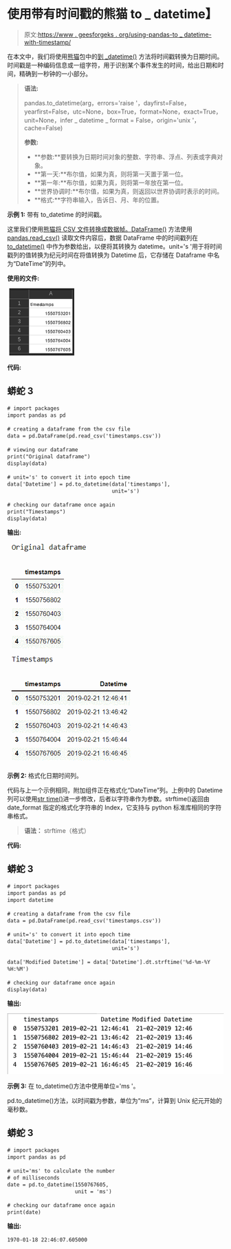 # 使用带有时间戳的熊猫 to _ datetime】

> 原文:[https://www . geesforgeks . org/using-pandas-to _ datetime-with-timestamp/](https://www.geeksforgeeks.org/using-pandas-to_datetime-with-timestamps/)

在本文中，我们将使用[熊猫](https://www.geeksforgeeks.org/python-pandas-dataframe/)包中的[到 _datetime()](https://www.geeksforgeeks.org/python-pandas-to_datetime/) 方法将时间戳转换为日期时间。时间戳是一种编码信息或一组字符，用于识别某个事件发生的时间，给出日期和时间，精确到一秒钟的一小部分。

> **语法:**
> 
> pandas.to_datetime(arg，errors='raise '，dayfirst=False，yearfirst=False，utc=None，box=True，format=None，exact=True，unit=None，infer _ datetime _ format = False，origin='unix '，cache=False)
> 
> **参数:**
> 
> *   **参数:**要转换为日期时间对象的整数、字符串、浮点、列表或字典对象。
> *   **第一天:**布尔值，如果为真，则将第一天置于第一位。
> *   **第一年:**布尔值，如果为真，则将第一年放在第一位。
> *   **世界协调时:**布尔值，如果为真，则返回以世界协调时表示的时间。
> *   **格式:**字符串输入，告诉日、月、年的位置。

**示例 1:** 带有 to_datetime 的时间戳。

这里我们使用[熊猫将 CSV 文件转换成数据帧。DataFrame()](https://www.geeksforgeeks.org/python-pandas-dataframe/) 方法使用 [pandas.read_csv()](https://www.geeksforgeeks.org/python-read-csv-using-pandas-read_csv/) 读取文件内容后，数据 DataFrame 中的时间戳列在 [to_datetime()](https://www.geeksforgeeks.org/python-pandas-to_datetime/) 中作为参数给出，以便将其转换为 datetime。unit='s '用于将时间戳列的值转换为纪元时间在将值转换为 Datetime 后，它存储在 Dataframe 中名为“DateTime”的列中。

**使用的文件:**

![](img/7799ff99eae6ebf326922b613e3803de.png)

**代码:**

## 蟒蛇 3

```
# import packages
import pandas as pd

# creating a dataframe from the csv file
data = pd.DataFrame(pd.read_csv('timestamps.csv'))

# viewing our dataframe
print("Original dataframe")
display(data)

# unit='s' to convert it into epoch time
data['Datetime'] = pd.to_datetime(data['timestamps'], 
                                  unit='s')

# checking our dataframe once again
print("Timestamps")
display(data)
```

**输出:**

![](img/930ab1cf1b4306b74c7dd6ab5e57aa61.png)

**示例 2:** 格式化日期时间列。

代码与上一个示例相同，附加组件正在格式化“DateTime”列。上例中的 Datetime 列可以使用[str time()](https://www.geeksforgeeks.org/python-strftime-function/)进一步修改，后者以字符串作为参数。strftime()返回由 date_format 指定的格式化字符串的 Index，它支持与 python 标准库相同的字符串格式。

> **语法：** strftime（格式）

**代码:**

## 蟒蛇 3

```
# import packages
import pandas as pd
import datetime

# creating a dataframe from the csv file
data = pd.DataFrame(pd.read_csv('timestamps.csv'))

# unit='s' to convert it into epoch time
data['Datetime'] = pd.to_datetime(data['timestamps'],
                                  unit='s')

data['Modified Datetime'] = data['Datetime'].dt.strftime('%d-%m-%Y %H:%M')

# checking our dataframe once again
display(data)
```

**输出:**

![](img/9003ad1069659c7d9850dec662047a91.png)

**示例 3:** 在 to_datetime()方法中使用单位='ms '。

pd.to_datetime()方法，以时间戳为参数，单位为“ms”，计算到 Unix 纪元开始的毫秒数。

## 蟒蛇 3

```
# import packages
import pandas as pd

# unit='ms' to calculate the number 
# of milliseconds
date = pd.to_datetime(1550767605,
                      unit = 'ms')

# checking our dataframe once again
print(date)
```

**输出:**

```
1970-01-18 22:46:07.605000
```